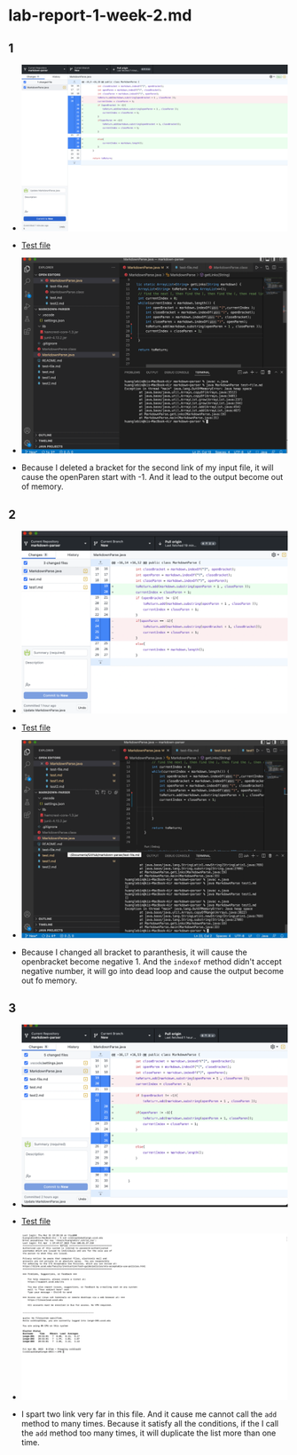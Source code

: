 # lab-report-1-week-2.md
## 1
* ![Image](lab3-picture1.png)
* [Test file](https://github.com/LebinHuang/markdown-parser/blob/New/test-file.md)

* ![Image](lab3-picture2.png)

* Because I deleted a bracket for the second link of my input file, it will cause the openParen start with -1. And it lead to the output become out of memory.

## 2

* ![Image](lab3-picture3.png)
* [Test file](https://github.com/LebinHuang/markdown-parser/blob/New/test1.md)

* ![Image](lab3-picture4.png)

* Because I changed all bracket to paranthesis, it will cause the openbracket become negative 1. And the ```indexof``` method didn't accept negative number, it will go into dead loop and cause the output become out fo memory.

## 3

* ![Image](lab3-picture5.png)
* [Test file](https://github.com/LebinHuang/markdown-parser/blob/New/test.md)

* ![Image](lab1-picture6.png)

*  I spart two link very far in this file. And it cause me cannot call the ```add``` method to many times. Because it satisfy all the conditions, if the I call the ```add``` method too many times, it will duplicate the list more than one time.